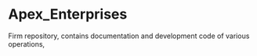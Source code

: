 # Apex_Enterprises
Firm repository, contains documentation and development code of various operations,
